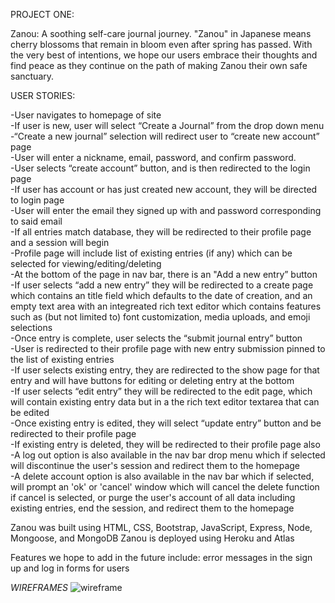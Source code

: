 PROJECT ONE:

Zanou: A soothing self-care journal journey.
"Zanou" in Japanese means cherry blossoms that remain in bloom even after spring has passed.
With the very best of intentions, we hope our users embrace their thoughts and find peace as they continue on the path of making Zanou their own safe sanctuary.  

USER STORIES:

-User navigates to homepage of site  
-If user is new, user will select “Create a Journal” from the drop down menu  
-“Create a new journal” selection will redirect user to “create new account” page  
-User will enter a nickname, email, password, and confirm password.  
-User selects “create account” button, and is then redirected to the login page  
-If user has account or has just created new account, they will be directed to login page  
-User will enter the email they signed up with and password corresponding to said email  
-If all entries match database, they will be redirected to their profile page and a session will begin  
-Profile page will include list of existing entries (if any) which can be selected for viewing/editing/deleting  
-At the bottom of the page in nav bar, there is an "Add a new entry” button  
-If user selects “add a new entry” they will be redirected to a create page which contains an title field which defaults to the date of creation, and an empty text area with an integreated rich text editor which contains features such as (but not limited to) font customization, media uploads, and emoji selections  
-Once entry is complete, user selects the “submit journal entry” button  
-User is redirected to their profile page with new entry submission pinned to the list of existing entries  
-If user selects existing entry, they are redirected to the show page for that entry and will have buttons for editing or deleting entry at the bottom  
-If user selects “edit entry” they will be redirected to the edit page, which will contain existing entry data but in a the rich text editor textarea that can be edited  
-Once existing entry is edited, they will select “update entry” button and be redirected to their profile page  
-If existing entry is deleted, they will be redirected to their profile page also  
-A log out option is also available in the nav bar drop menu which if selected will discontinue the user's session and redirect them to the homepage  
-A delete account option is also available in the nav bar which if selected, will prompt an 'ok' or 'cancel' window which will cancel the delete function if cancel is selected, or purge the user's account of all data including existing entries, end the session, and redirect them to the homepage  

Zanou was built using HTML, CSS, Bootstrap, JavaScript, Express, Node, Mongoose, and MongoDB
Zanou is deployed using Heroku and Atlas

Features we hope to add in the future include: error messages in the sign up and log in forms for users


*WIREFRAMES*
![wireframe](https://i.imgur.com/nVGjg2D.png)
